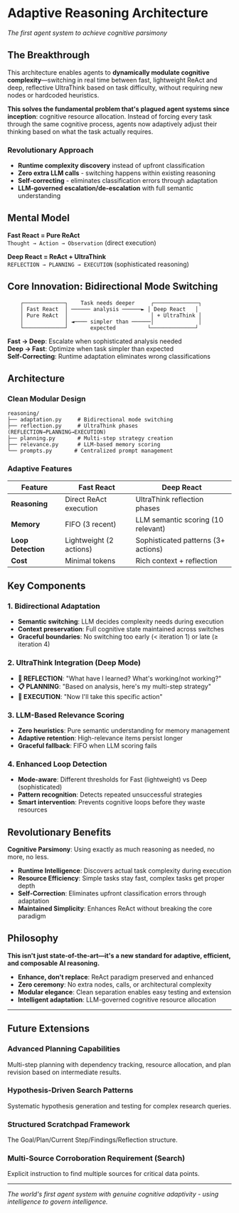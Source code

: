 # Adaptive Reasoning Architecture
*The first agent system to achieve cognitive parsimony*

## The Breakthrough

This architecture enables agents to **dynamically modulate cognitive complexity**—switching in real time between fast, lightweight ReAct and deep, reflective UltraThink based on task difficulty, without requiring new nodes or hardcoded heuristics.

**This solves the fundamental problem that's plagued agent systems since inception**: cognitive resource allocation. Instead of forcing every task through the same cognitive process, agents now adaptively adjust their thinking based on what the task actually requires.

### Revolutionary Approach

- **Runtime complexity discovery** instead of upfront classification
- **Zero extra LLM calls** - switching happens within existing reasoning
- **Self-correcting** - eliminates classification errors through adaptation
- **LLM-governed escalation/de-escalation** with full semantic understanding

## Mental Model

**Fast React = Pure ReAct**  
`Thought → Action → Observation` (direct execution)

**Deep React = ReAct + UltraThink**  
`REFLECTION → PLANNING → EXECUTION` (sophisticated reasoning)

## Core Innovation: Bidirectional Mode Switching

```
    ┌─────────────┐    Task needs deeper     ┌──────────────┐
    │ Fast React  │ ────── analysis ──────► │ Deep React   │
    │ Pure ReAct  │                          │ + UltraThink │
    │             │ ◄──── simpler than ──────│              │
    └─────────────┘       expected          └──────────────┘
```

**Fast → Deep**: Escalate when sophisticated analysis needed  
**Deep → Fast**: Optimize when task simpler than expected  
**Self-Correcting**: Runtime adaptation eliminates wrong classifications

## Architecture

### Clean Modular Design
```
reasoning/
├── adaptation.py     # Bidirectional mode switching 
├── reflection.py     # UltraThink phases (REFLECTION→PLANNING→EXECUTION)
├── planning.py       # Multi-step strategy creation
├── relevance.py      # LLM-based memory scoring
└── prompts.py       # Centralized prompt management
```

### Adaptive Features

| Feature | Fast React | Deep React |
|---------|------------|------------|
| **Reasoning** | Direct ReAct execution | UltraThink reflection phases |
| **Memory** | FIFO (3 recent) | LLM semantic scoring (10 relevant) |
| **Loop Detection** | Lightweight (2 actions) | Sophisticated patterns (3+ actions) |
| **Cost** | Minimal tokens | Rich context + reflection |

## Key Components

### 1. Bidirectional Adaptation
- **Semantic switching**: LLM decides complexity needs during execution  
- **Context preservation**: Full cognitive state maintained across switches
- **Graceful boundaries**: No switching too early (< iteration 1) or late (≥ iteration 4)

### 2. UltraThink Integration (Deep Mode)
- **🤔 REFLECTION**: "What have I learned? What's working/not working?"
- **📋 PLANNING**: "Based on analysis, here's my multi-step strategy"  
- **🎯 EXECUTION**: "Now I'll take this specific action"

### 3. LLM-Based Relevance Scoring  
- **Zero heuristics**: Pure semantic understanding for memory management
- **Adaptive retention**: High-relevance items persist longer
- **Graceful fallback**: FIFO when LLM scoring fails

### 4. Enhanced Loop Detection
- **Mode-aware**: Different thresholds for Fast (lightweight) vs Deep (sophisticated)
- **Pattern recognition**: Detects repeated unsuccessful strategies
- **Smart intervention**: Prevents cognitive loops before they waste resources

## Revolutionary Benefits

**Cognitive Parsimony**: Using exactly as much reasoning as needed, no more, no less.

- **Runtime Intelligence**: Discovers actual task complexity during execution
- **Resource Efficiency**: Simple tasks stay fast, complex tasks get proper depth  
- **Self-Correction**: Eliminates upfront classification errors through adaptation
- **Maintained Simplicity**: Enhances ReAct without breaking the core paradigm

## Philosophy

**This isn't just state-of-the-art—it's a new standard for adaptive, efficient, and composable AI reasoning.**

- **Enhance, don't replace**: ReAct paradigm preserved and enhanced
- **Zero ceremony**: No extra nodes, calls, or architectural complexity
- **Modular elegance**: Clean separation enables easy testing and extension
- **Intelligent adaptation**: LLM-governed cognitive resource allocation

---

## Future Extensions

### Advanced Planning Capabilities
Multi-step planning with dependency tracking, resource allocation, and plan revision based on intermediate results.

### Hypothesis-Driven Search Patterns  
Systematic hypothesis generation and testing for complex research queries.

### Structured Scratchpad Framework
The Goal/Plan/Current Step/Findings/Reflection structure.

### Multi-Source Corroboration Requirement (Search)
Explicit instruction to find multiple sources for critical data points.


---

*The world's first agent system with genuine cognitive adaptivity - using intelligence to govern intelligence.*